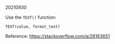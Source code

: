 20210930


Use the `TEXT()` function:
``` VB
TEXT(value, format_text)
```

Reference: https://stackoverflow.com/a/26163651